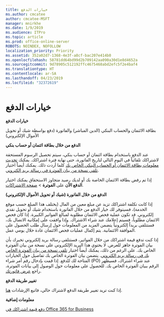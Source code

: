 ```yaml
---
title: خيارات الدفع
ms.author: cmcatee
author: cmcatee-MSFT
manager: mnirkhe
ms.date: 1/9/2019
ms.audience: ITPro
ms.topic: article
ms.prod: office-online-server
ROBOTS: NOINDEX, NOFOLLOW
localization_priority: Priority
ms.assetid: 352a02d7-1368-4e3f-a8cf-bac207e414b0
ms.openlocfilehash: 58781dd64bd99d2b709142aa090a30d1e8d4652a
ms.sourcegitcommit: 9d78905c512192ffc4675468abd2efc5f2e4baf4
ms.translationtype: HT
ms.contentlocale: ar-SA
ms.lasthandoff: 04/23/2019
ms.locfileid: "32372619"
---
```

# <a name="payment-options"></a>خيارات الدفع

 **خيارات الدفع**
  
بطاقة الائتمان والحساب البنكي (الدين المباشر) والفاتورة (دفع بواسطة شيك أو تحويل الأموال الإلكتروني)
  
 **الدفع من خلال بطاقة ائتمان أو حساب بنكي**
  
عند الدفع باستخدام بطاقة ائتمان أو حساب بنكي، سيتم تحصيل الرسوم المستحقة لاشتراكك تلقائياً في اليوم التالي لتاريخ الفاتورة، حتى نهاية فترة اشتراكك. يمكنك [تحديث معلومات بطاقة الائتمان أو الحساب البنكي الخاص بك](https://docs.microsoft.com/office365/admin/subscriptions-and-billing/add-update-or-remove-credit-card-or-bank-account?view=o365-worldwide) كلما أردت ذلك. يمكنك أيضاً اختيار [تلقي نسخة من بيان الفوترة في رسالة بريد إلكتروني](https://docs.microsoft.com/office365/admin/subscriptions-and-billing/pay-for-your-subscription?view=o365-worldwide#receive-a-copy-of-your-billing-statement-in-email).
  
إذا تم رفض بطاقة الائتمان الخاصة بك أو لديك رصيد متجاوز الاستحقاق يمكنك اختيار **الدفع الآن** على **الفوترة** \> [صفحة الاشتراكات](https://portal.office.com/adminportal/home#/subscriptions). 
  
 **الدفع من خلال الفاتورة (شيك أو تحويل الأموال الإلكتروني)**
  
إذا كانت تكلفة اشتراكك تزيد عن مبلغ معين من المال (يختلف هذا المبلغ حسب موقع الخدمة)، فسيتوفر لك خيار الدفع من خلال الفاتورة باستخدام شيك أو تحويل نقدي إلكتروني. قد تكون عملية فحص الائتمان مطلوبة لمبالغ الفواتير الكبيرة. إذا كان فحص الائتمان مطلوباً، فسيتم إعلامك عند شراء الاشتراك. وإذا وافقت على إمكانية الاتصال بك، فستتلقى بريداً إلكترونياً يتضمن المزيد من المعلومات حول إرسال طلب الحصول على الموافقة الائتمانية. يتم إكمال عمليات فحص الائتمان عادة خلال يومي عمل.
  
إذا كنت تدفع قيمة اشتراكك من خلال الفواتير، فستتلقى رسالة بريد إلكتروني تخبرك بأن بيان الفوترة جاهز للعرض. لا يحتوي هذا البريد الإلكتروني على نسخة من بيان الفوترة الخاص بك. على الرغم من ذلك، يمكنك أيضاً اختيار [تلقي نسخة من بيان الفوترة الخاص بك في رسالة بريد إلكتروني](https://docs.microsoft.com/office365/admin/subscriptions-and-billing/pay-for-your-subscription?view=o365-worldwide#receive-a-copy-of-your-billing-statement-in-email). يتضمن بيان الفوترة الخاص بك تفاصيل حول الخيارات المتاحة لك للدفع. إذا قمت بإدخال رقم أمر شراء (PO) عند شراء اشتراك، فسيظهر الرقم ببيان الفوترة الخاص بك. للحصول على معلومات حول الوصول إلى بيانات الفوترة، راجع [عرض فاتورتك](https://docs.microsoft.com/office365/admin/subscriptions-and-billing/view-your-bill-or-invoice?view=o365-worldwide).
  
 **تغيير طريقة الدفع**
  
إذا كنت تريد تغيير طريقة الدفع لاشتراك حالي، فاتبع الإرشادات [هنا](https://docs.microsoft.com/office365/admin/subscriptions-and-billing/change-payment-method?view=o365-worldwide).
  
 **معلومات إضافية**
  
[دفع قيمة اشتراكك في Office 365 for Business](https://docs.microsoft.com/office365/admin/subscriptions-and-billing/pay-for-your-subscription?view=o365-worldwide)
  

